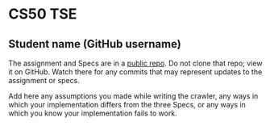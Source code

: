 # CS50 TSE
## Student name (GitHub username)

The assignment and Specs are in a [public repo](https://github.com/CS50DartmouthSPS24/labs/tse).
Do not clone that repo; view it on GitHub.
Watch there for any commits that may represent updates to the assignment or specs.

Add here any assumptions you made while writing the crawler, any ways in which your implementation differs from the three Specs, or any ways in which you know your implementation fails to work.


